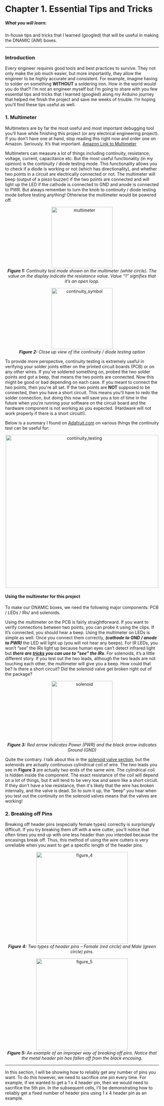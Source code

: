 # Chapter 1. Essential Tips and Tricks

##### What you will learn:
In-house tips and tricks that I learned (googled) that will be useful in making the DNAMIC (AIM) boxes.
____  
### Introduction

Every engineer requires good tools and best practices to survive. They not only make the job much easier, but more importantly, they allow the engineer to be highly accurate and consistent. For example, imagine having to solder on something **WITHOUT** a soldering iron. How in the world would you do that?! I’m not an engineer myself but I’m going to share with you few essential tips and tricks that I learned (googled) along my Arduino journey that helped me finish the project and save me weeks of trouble. I’m hoping you’ll find these tips useful as well.

### 1. Multimeter

Multimeters are by far the most useful and most important debugging tool you’ll have while finishing this project (or any electrical engineering project). If you don’t have one at hand, stop reading this right now and order one on Amazon. Seriously. It’s that important. [Amazon Link to Multimeter](https://www.amazon.com/AstroAI-Digital-Multimeter-Voltage-Tester/dp/B01ISAMUA6/ref=sr_1_1_sspa?keywords=multimeter&qid=1571619926&sr=8-1-spons&psc=1&spLa=ZW5jcnlwdGVkUXVhbGlmaWVyPUFINUcyVlJPTUk2S0gmZW5jcnlwdGVkSWQ9QTA4NTQ4Mzg1U0pNUlYxREUzN0QmZW5jcnlwdGVkQWRJZD1BMDAzNzc5MTNNMU05T1dXRVhWMEQmd2lkZ2V0TmFtZT1zcF9hdGYmYWN0aW9uPWNsaWNrUmVkaXJlY3QmZG9Ob3RMb2dDbGljaz10cnVl)

Multimeters can measure a lot of things including continuity, resistance, voltage, current, capacitance etc. But the most useful functionality (in my opinion) is the continuity / diode testing mode. This functionality allows you to check if a diode is working or not (which has directionality), and whether two points in a circuit are electrically connected or not. The multimeter will beep (output of a piezo buzzer) if the two points are connected and will light up the LED if the cathode is connected to GND and anode is connected to PWR. But always remember to turn the knob to continuity / diode testing mode before testing anything! Otherwise the multimeter would be powered off.

<p align="center">
    <img title = "multimeter" src="https://github.com/selincapan/DNAMIC-Hardware-Documentations/blob/test_branch/Chapter_1.Getting_Started-Essential_Tips_and_Tricks/imgs/multimeter.jpg?raw=true" align=center width=200/><br>
    <b><i>Figure 1:</b> Continuity test mode shown on the multimeter (white circle). The value on the display indicate the resistance value. Value “1” signifies that it’s an open loop. </i>
</p>

<p align="center">
    <img title = "continuity_symbol" src="https://github.com/selincapan/DNAMIC-Hardware-Documentations/blob/test_branch/Chapter_1.Getting_Started-Essential_Tips_and_Tricks/imgs/continuity_symbol.jpg?raw=true" align=center width=200/><br>
    <b><i>Figure 2:</b> Close up view of the continuity / diode testing option </i>
</p>

To provide more perspective, continuity testing is extremely useful in verifying your solder joints either on the printed circuit boards (PCB) or on any other wires. If you’ve soldered something on, probed the two solder points and got a beep, that means the two points are connected. Now this might be good or bad depending on each case. If you meant to connect the two points, then you're all set. If the two points are **NOT** supposed to be connected, then you have a short circuit. This means you’ll have to redo the solder connection, but doing this now will save you a ton of time in the future when you’re running your software on the circuit board and the hardware component is not working as you expected. (Hardware will not work properly if there is a short circuit!).

Below is a summary I found on [Adafruit.com](https://learn.adafruit.com/multimeters/continuity) on various things the continuity test can be useful for:

<p align="center">
<img title = "continuity_testing" src="https://github.com/selincapan/DNAMIC-Hardware-Documentations/blob/test_branch/Chapter_1.Getting_Started-Essential_Tips_and_Tricks/imgs/continuity_testing.jpg?raw=true" align=center width=500/>
</p>   

#### Using the multimeter for this project

To make our DNAMIC boxes, we need the following major components: PCB / LEDs / IRs/ and solenoids.

Using the multimeter on the PCB is fairly straightforward. If you want to verify connections between two points, you can probe it using the clips. If It’s connected, you should hear a beep. Using the multimeter on LEDs is simple as well. Once you connect them correctly, ***(cathode to GND / anode to PWR)*** the LED will light up (you will not hear any beeps). For IR LEDs, you won’t “see” the IRs light up because human eyes can’t detect infrared light but ***there are [tricks](https://nbviewer.ipython.org/github/jhl0204/DNAMIC-Hardware-Documentations/blob/master/Chapter_5.Component_Assembly-Infrared_Detectors/5_Component_Assembly_IR_vF.ipynb) you can use to "see" the IRs***. For solenoids, it’s a little different story. If you test out the two leads, although the two leads are not touching each other, the multimeter will give you a beep. How could that be? Is there a short circuit? Did the solenoid valve get broken right out of the package?

<p align="center">
  <img title = "solenoid" src="https://github.com/selincapan/DNAMIC-Hardware-Documentations/blob/test_branch/Chapter_1.Getting_Started-Essential_Tips_and_Tricks/imgs/solenoid.jpg?raw=true" align=center width=200/><br>
  <b><i>Figure 3:</b> Red arrow indicates Power (PWR) and the black arrow indicates Ground (GND) </i>
</p>   

Quite the contrary. I talk about this in the [solenoid valve section](https://nbviewer.ipython.org/github/jhl0204/DNAMIC-Hardware-Documentations/blob/master/Chapter_6.Component_Assembly-Solenoid_Valves/6_Component_Assembly_Solenoid_Valves_vF.ipynb), but the solenoids are actually continuous cylindrical coil of wire. The two leads you see in **Figure 3** are actually two ends of the same wire. The cylindrical coil is hidden inside the component. The exact resistance of the coil will depend on a lot of things, but it will tend to be very low and seem like a short circuit. If they don't have a low resistance, then it's likely that the wire has broken internally, and the valve is dead. So to sum it up, the “beep” you hear when you test out the continuity on the solenoid valves means that the valves are working!

### 2. Breaking off Pins

Breaking off header pins (especially female types) correctly is surprisingly difficult. If you try breaking them off with a wire cutter, you’ll notice that often times you end up with one less header than you intended because the encasings break off. Thus, this method of using the wire cutters is very unreliable when you want to get a specific length of the header pins.

<p align="center">
  <img title = "figure_4" src="https://github.com/selincapan/DNAMIC-Hardware-Documentations/blob/test_branch/Chapter_1.Getting_Started-Essential_Tips_and_Tricks/imgs/figure_4.png?raw=true" align=center width=300/><br>
  <b><i> Figure 4:</b> Two types of header pins – Female (red circle) and Male (green circle) pins. </i>
</p>

<p align="center">
 <img title = "figure_5" src="https://github.com/selincapan/DNAMIC-Hardware-Documentations/blob/test_branch/Chapter_1.Getting_Started-Essential_Tips_and_Tricks/imgs/figure_5.png?raw=true" align=center width=300/><br><b><i> Figure 5:</b> An example of an improper way of breaking off pins. Notice that the metal header pin has fallen off from the black encasing.</i>
 </p>

--------------
 In this section, I will be showing how to reliably get any number of pins you want. To do this however, we need to sacrifice one pin every time. For example, if we wanted to get a 1 x 4 header pin, then we would need to sacrifice the 5th pin. In the subsequent cells, I'll be demonstrating how to reliably get a fixed number of header pins using 1 x 4 header pin as an example.
